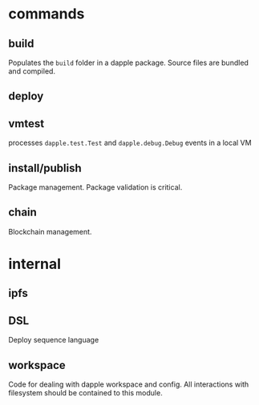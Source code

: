 commands
===

build
---
Populates the `build` folder in a dapple package.
Source files are bundled and compiled.

deploy
---


vmtest
---
processes `dapple.test.Test` and `dapple.debug.Debug` events in a local VM

install/publish
---
Package management. Package validation is critical.

chain
---
Blockchain management.

internal
===

ipfs
---

DSL
---
Deploy sequence language

workspace
---
Code for dealing with dapple workspace and config.
All interactions with filesystem should be contained to this module.
